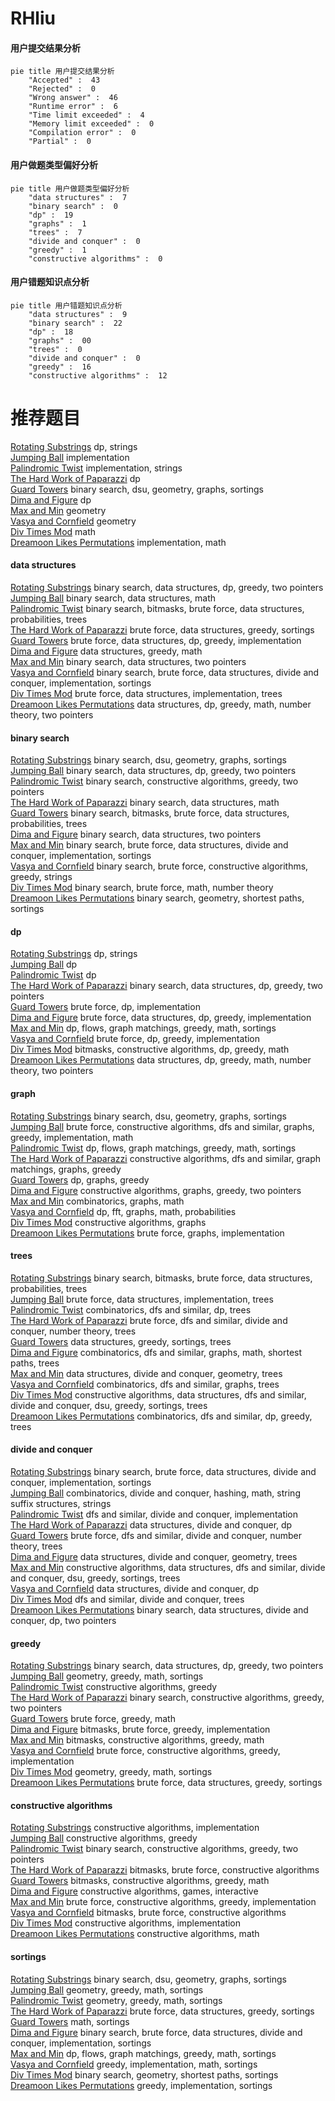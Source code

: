 # RHliu
<!-- tabs:start -->
#### **用户提交结果分析**

```mermaid
pie title 用户提交结果分析
    "Accepted" :  43
    "Rejected" :  0
    "Wrong answer" :  46
    "Runtime error" :  6
    "Time limit exceeded" :  4
    "Memory limit exceeded" :  0
    "Compilation error" :  0
    "Partial" :  0
```
#### **用户做题类型偏好分析**

```mermaid
pie title 用户做题类型偏好分析
    "data structures" :  7
    "binary search" :  0
    "dp" :  19
    "graphs" :  1
    "trees" :  7
    "divide and conquer" :  0
    "greedy" :  1
    "constructive algorithms" :  0
```
#### **用户错题知识点分析**

```mermaid
pie title 用户错题知识点分析
    "data structures" :  9
    "binary search" :  22
    "dp" :  18
    "graphs" :  00
    "trees" :  0
    "divide and conquer" :  0
    "greedy" :  16
    "constructive algorithms" :  12
```
<!-- tabs:end -->
# 推荐题目
[Rotating Substrings](http://codeforces.com/problemset/problem/1363/F)		dp,
                        strings		  
[Jumping Ball](http://codeforces.com/problemset/problem/725/A)		implementation		  
[Palindromic Twist](http://codeforces.com/problemset/problem/1027/A)		implementation,
                        strings		  
[The Hard Work of Paparazzi](http://codeforces.com/problemset/problem/1427/C)		dp		  
[Guard Towers](http://codeforces.com/problemset/problem/85/E)		binary search,
                        dsu,
                        geometry,
                        graphs,
                        sortings		  
[Dima and Figure](http://codeforces.com/problemset/problem/273/D)		dp		  
[Max and Min](http://codeforces.com/problemset/problem/566/G)		geometry		  
[Vasya and Cornfield](https://codeforces.com/contest/1058/problem/B)		geometry		  
[Div Times Mod](https://codeforces.com/contest/1087/problem/B)		math		  
[Dreamoon Likes Permutations](http://codeforces.com/problemset/problem/1330/B)		implementation,
                        math		  
<!-- tabs:start -->
#### **data structures**
[Rotating Substrings](http://codeforces.com/problemset/problem/1492/C)		binary search,
                        data structures,
                        dp,
                        greedy,
                        two pointers		  
[Jumping Ball](http://codeforces.com/problemset/problem/1490/G)		binary search,
                        data structures,
                        math		  
[Palindromic Twist](http://codeforces.com/problemset/problem/1479/D)		binary search,
                        bitmasks,
                        brute force,
                        data structures,
                        probabilities,
                        trees		  
[The Hard Work of Paparazzi](http://codeforces.com/problemset/problem/1497/A)		brute force,
                        data structures,
                        greedy,
                        sortings		  
[Guard Towers](http://codeforces.com/problemset/problem/1491/C)		brute force,
                        data structures,
                        dp,
                        greedy,
                        implementation		  
[Dima and Figure](http://codeforces.com/problemset/problem/1492/B)		data structures,
                        greedy,
                        math		  
[Max and Min](http://codeforces.com/problemset/problem/1436/E)		binary search,
                        data structures,
                        two pointers		  
[Vasya and Cornfield](http://codeforces.com/problemset/problem/1461/D)		binary search,
                        brute force,
                        data structures,
                        divide and conquer,
                        implementation,
                        sortings		  
[Div Times Mod](http://codeforces.com/problemset/problem/1511/C)		brute force,
                        data structures,
                        implementation,
                        trees		  
[Dreamoon Likes Permutations](http://codeforces.com/problemset/problem/1497/E1)		data structures,
                        dp,
                        greedy,
                        math,
                        number theory,
                        two pointers		  
#### **binary search**
[Rotating Substrings](http://codeforces.com/problemset/problem/85/E)		binary search,
                        dsu,
                        geometry,
                        graphs,
                        sortings		  
[Jumping Ball](http://codeforces.com/problemset/problem/1492/C)		binary search,
                        data structures,
                        dp,
                        greedy,
                        two pointers		  
[Palindromic Twist](http://codeforces.com/problemset/problem/1463/D)		binary search,
                        constructive algorithms,
                        greedy,
                        two pointers		  
[The Hard Work of Paparazzi](http://codeforces.com/problemset/problem/1490/G)		binary search,
                        data structures,
                        math		  
[Guard Towers](http://codeforces.com/problemset/problem/1479/D)		binary search,
                        bitmasks,
                        brute force,
                        data structures,
                        probabilities,
                        trees		  
[Dima and Figure](http://codeforces.com/problemset/problem/1436/E)		binary search,
                        data structures,
                        two pointers		  
[Max and Min](http://codeforces.com/problemset/problem/1461/D)		binary search,
                        brute force,
                        data structures,
                        divide and conquer,
                        implementation,
                        sortings		  
[Vasya and Cornfield](http://codeforces.com/problemset/problem/1493/C)		binary search,
                        brute force,
                        constructive algorithms,
                        greedy,
                        strings		  
[Div Times Mod](http://codeforces.com/problemset/problem/1487/D)		binary search,
                        brute force,
                        math,
                        number theory		  
[Dreamoon Likes Permutations](http://codeforces.com/problemset/problem/1486/B)		binary search,
                        geometry,
                        shortest paths,
                        sortings		  
#### **dp**
[Rotating Substrings](http://codeforces.com/problemset/problem/1363/F)		dp,
                        strings		  
[Jumping Ball](http://codeforces.com/problemset/problem/1427/C)		dp		  
[Palindromic Twist](http://codeforces.com/problemset/problem/273/D)		dp		  
[The Hard Work of Paparazzi](http://codeforces.com/problemset/problem/1492/C)		binary search,
                        data structures,
                        dp,
                        greedy,
                        two pointers		  
[Guard Towers](https://codeforces.com/contest/1457/problem/C)		brute force,
                        dp,
                        implementation		  
[Dima and Figure](http://codeforces.com/problemset/problem/1491/C)		brute force,
                        data structures,
                        dp,
                        greedy,
                        implementation		  
[Max and Min](http://codeforces.com/problemset/problem/1437/C)		dp,
                        flows,
                        graph matchings,
                        greedy,
                        math,
                        sortings		  
[Vasya and Cornfield](http://codeforces.com/problemset/problem/1499/B)		brute force,
                        dp,
                        greedy,
                        implementation		  
[Div Times Mod](http://codeforces.com/problemset/problem/1491/D)		bitmasks,
                        constructive algorithms,
                        dp,
                        greedy,
                        math		  
[Dreamoon Likes Permutations](http://codeforces.com/problemset/problem/1497/E1)		data structures,
                        dp,
                        greedy,
                        math,
                        number theory,
                        two pointers		  
#### **graph**
[Rotating Substrings](http://codeforces.com/problemset/problem/85/E)		binary search,
                        dsu,
                        geometry,
                        graphs,
                        sortings		  
[Jumping Ball](http://codeforces.com/problemset/problem/1487/C)		brute force,
                        constructive algorithms,
                        dfs and similar,
                        graphs,
                        greedy,
                        implementation,
                        math		  
[Palindromic Twist](http://codeforces.com/problemset/problem/1437/C)		dp,
                        flows,
                        graph matchings,
                        greedy,
                        math,
                        sortings		  
[The Hard Work of Paparazzi](http://codeforces.com/problemset/problem/1470/D)		constructive algorithms,
                        dfs and similar,
                        graph matchings,
                        graphs,
                        greedy		  
[Guard Towers](http://codeforces.com/problemset/problem/1476/C)		dp,
                        graphs,
                        greedy		  
[Dima and Figure](http://codeforces.com/problemset/problem/1304/D)		constructive algorithms,
                        graphs,
                        greedy,
                        two pointers		  
[Max and Min](http://codeforces.com/problemset/problem/1475/C)		combinatorics,
                        graphs,
                        math		  
[Vasya and Cornfield](http://codeforces.com/problemset/problem/553/E)		dp,
                        fft,
                        graphs,
                        math,
                        probabilities		  
[Div Times Mod](http://codeforces.com/problemset/problem/1495/C)		constructive algorithms,
                        graphs		  
[Dreamoon Likes Permutations](http://codeforces.com/problemset/problem/1510/K)		brute force,
                        graphs,
                        implementation		  
#### **trees**
[Rotating Substrings](http://codeforces.com/problemset/problem/1479/D)		binary search,
                        bitmasks,
                        brute force,
                        data structures,
                        probabilities,
                        trees		  
[Jumping Ball](http://codeforces.com/problemset/problem/1511/C)		brute force,
                        data structures,
                        implementation,
                        trees		  
[Palindromic Twist](http://codeforces.com/problemset/problem/1499/F)		combinatorics,
                        dfs and similar,
                        dp,
                        trees		  
[The Hard Work of Paparazzi](http://codeforces.com/problemset/problem/1491/E)		brute force,
                        dfs and similar,
                        divide and conquer,
                        number theory,
                        trees		  
[Guard Towers](http://codeforces.com/problemset/problem/1466/D)		data structures,
                        greedy,
                        sortings,
                        trees		  
[Dima and Figure](http://codeforces.com/problemset/problem/1495/D)		combinatorics,
                        dfs and similar,
                        graphs,
                        math,
                        shortest paths,
                        trees		  
[Max and Min](http://codeforces.com/problemset/problem/1303/G)		data structures,
                        divide and conquer,
                        geometry,
                        trees		  
[Vasya and Cornfield](http://codeforces.com/problemset/problem/1454/E)		combinatorics,
                        dfs and similar,
                        graphs,
                        trees		  
[Div Times Mod](http://codeforces.com/problemset/problem/1494/D)		constructive algorithms,
                        data structures,
                        dfs and similar,
                        divide and conquer,
                        dsu,
                        greedy,
                        sortings,
                        trees		  
[Dreamoon Likes Permutations](http://codeforces.com/problemset/problem/1292/C)		combinatorics,
                        dfs and similar,
                        dp,
                        greedy,
                        trees		  
#### **divide and conquer**
[Rotating Substrings](http://codeforces.com/problemset/problem/1461/D)		binary search,
                        brute force,
                        data structures,
                        divide and conquer,
                        implementation,
                        sortings		  
[Jumping Ball](http://codeforces.com/problemset/problem/1466/G)		combinatorics,
                        divide and conquer,
                        hashing,
                        math,
                        string suffix structures,
                        strings		  
[Palindromic Twist](http://codeforces.com/problemset/problem/1490/D)		dfs and similar,
                        divide and conquer,
                        implementation		  
[The Hard Work of Paparazzi](https://codeforces.com/contest/1483/problem/C)		data structures,
                        divide and conquer,
                        dp		  
[Guard Towers](http://codeforces.com/problemset/problem/1491/E)		brute force,
                        dfs and similar,
                        divide and conquer,
                        number theory,
                        trees		  
[Dima and Figure](http://codeforces.com/problemset/problem/1303/G)		data structures,
                        divide and conquer,
                        geometry,
                        trees		  
[Max and Min](http://codeforces.com/problemset/problem/1494/D)		constructive algorithms,
                        data structures,
                        dfs and similar,
                        divide and conquer,
                        dsu,
                        greedy,
                        sortings,
                        trees		  
[Vasya and Cornfield](http://codeforces.com/problemset/problem/1482/E)		data structures,
                        divide and conquer,
                        dp		  
[Div Times Mod](http://codeforces.com/problemset/problem/566/C)		dfs and similar,
                        divide and conquer,
                        trees		  
[Dreamoon Likes Permutations](http://codeforces.com/problemset/problem/1428/F)		binary search,
                        data structures,
                        divide and conquer,
                        dp,
                        two pointers		  
#### **greedy**
[Rotating Substrings](http://codeforces.com/problemset/problem/1492/C)		binary search,
                        data structures,
                        dp,
                        greedy,
                        two pointers		  
[Jumping Ball](https://codeforces.com/contest/1496/problem/C)		geometry,
                        greedy,
                        math,
                        sortings		  
[Palindromic Twist](http://codeforces.com/problemset/problem/1493/A)		constructive algorithms,
                        greedy		  
[The Hard Work of Paparazzi](http://codeforces.com/problemset/problem/1463/D)		binary search,
                        constructive algorithms,
                        greedy,
                        two pointers		  
[Guard Towers](http://codeforces.com/problemset/problem/1462/C)		brute force,
                        greedy,
                        math		  
[Dima and Figure](http://codeforces.com/problemset/problem/1494/B)		bitmasks,
                        brute force,
                        greedy,
                        implementation		  
[Max and Min](http://codeforces.com/problemset/problem/1492/D)		bitmasks,
                        constructive algorithms,
                        greedy,
                        math		  
[Vasya and Cornfield](https://codeforces.com/contest/1483/problem/A)		brute force,
                        constructive algorithms,
                        greedy,
                        implementation		  
[Div Times Mod](http://codeforces.com/problemset/problem/1495/A)		geometry,
                        greedy,
                        math,
                        sortings		  
[Dreamoon Likes Permutations](http://codeforces.com/problemset/problem/1497/A)		brute force,
                        data structures,
                        greedy,
                        sortings		  
#### **constructive algorithms**
[Rotating Substrings](http://codeforces.com/problemset/problem/1513/A)		constructive algorithms,
                        implementation		  
[Jumping Ball](http://codeforces.com/problemset/problem/1493/A)		constructive algorithms,
                        greedy		  
[Palindromic Twist](http://codeforces.com/problemset/problem/1463/D)		binary search,
                        constructive algorithms,
                        greedy,
                        two pointers		  
[The Hard Work of Paparazzi](https://codeforces.com/contest/1456/problem/B)		bitmasks,
                        brute force,
                        constructive algorithms		  
[Guard Towers](http://codeforces.com/problemset/problem/1492/D)		bitmasks,
                        constructive algorithms,
                        greedy,
                        math		  
[Dima and Figure](https://codeforces.com/contest/1504/problem/D)		constructive algorithms,
                        games,
                        interactive		  
[Max and Min](https://codeforces.com/contest/1483/problem/A)		brute force,
                        constructive algorithms,
                        greedy,
                        implementation		  
[Vasya and Cornfield](https://codeforces.com/contest/1457/problem/D)		bitmasks,
                        brute force,
                        constructive algorithms		  
[Div Times Mod](http://codeforces.com/problemset/problem/1513/A)		constructive algorithms,
                        implementation		  
[Dreamoon Likes Permutations](http://codeforces.com/problemset/problem/1473/C)		constructive algorithms,
                        math		  
#### **sortings**
[Rotating Substrings](http://codeforces.com/problemset/problem/85/E)		binary search,
                        dsu,
                        geometry,
                        graphs,
                        sortings		  
[Jumping Ball](https://codeforces.com/contest/1496/problem/C)		geometry,
                        greedy,
                        math,
                        sortings		  
[Palindromic Twist](http://codeforces.com/problemset/problem/1495/A)		geometry,
                        greedy,
                        math,
                        sortings		  
[The Hard Work of Paparazzi](http://codeforces.com/problemset/problem/1497/A)		brute force,
                        data structures,
                        greedy,
                        sortings		  
[Guard Towers](http://codeforces.com/problemset/problem/1427/A)		math,
                        sortings		  
[Dima and Figure](http://codeforces.com/problemset/problem/1461/D)		binary search,
                        brute force,
                        data structures,
                        divide and conquer,
                        implementation,
                        sortings		  
[Max and Min](http://codeforces.com/problemset/problem/1437/C)		dp,
                        flows,
                        graph matchings,
                        greedy,
                        math,
                        sortings		  
[Vasya and Cornfield](http://codeforces.com/problemset/problem/1473/A)		greedy,
                        implementation,
                        math,
                        sortings		  
[Div Times Mod](http://codeforces.com/problemset/problem/1486/B)		binary search,
                        geometry,
                        shortest paths,
                        sortings		  
[Dreamoon Likes Permutations](http://codeforces.com/problemset/problem/1480/B)		greedy,
                        implementation,
                        sortings		  
<!-- tabs:end -->
